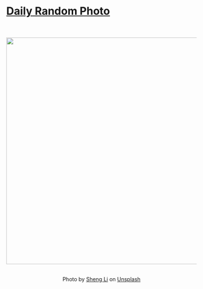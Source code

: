 # [Daily Random Photo](https://www.dailyrandomphoto.com/)

<div align="center">
  <br>
  <br>
  <a href="https://www.dailyrandomphoto.com/p/2021/2021-01-11/"><img src="https://images.unsplash.com/photo-1609994665089-acac1fd94d19?crop=entropy&cs=tinysrgb&fit=max&fm=jpg&ixid=MXw3NzUwOHwwfDF8cmFuZG9tfHx8fHx8fHw&ixlib=rb-1.2.1&q=80&w=1080" width="600px"></a>
  <br>
  <br>
  <p class="has-text-grey">Photo by <a href="https://unsplash.com/@parachutel_?utm_source=Daily%20Random%20Photo&amp;utm_medium=referral" target="_blank" rel="noopener noreferrer">Sheng Li</a> on <a href="https://unsplash.com/photos/WqqL-Y7EeFE?utm_source=Daily%20Random%20Photo&amp;utm_medium=referral" target="_blank" rel="noopener noreferrer">Unsplash</a></p>
</div>
